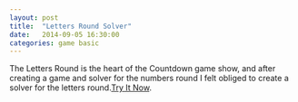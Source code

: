 ```yaml
---
layout: post
title:  "Letters Round Solver"
date:   2014-09-05 16:30:00
categories: game basic
---
```


The Letters Round is the heart of the Countdown game show, and after creating a game and solver for the numbers round I felt obliged to create a solver for the letters round.[Try It Now][play-link].


[play-link]: /letters-numbers-solver/
